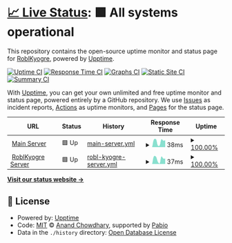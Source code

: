# [📈 Live Status](https://status.craftingcomrades.net): <!--live status--> **🟩 All systems operational**

This repository contains the open-source uptime monitor and status page for [RoblKyogre](https://roblkyogre.craftingcomrades.net), powered by [Upptime](https://github.com/upptime/upptime).

[![Uptime CI](https://github.com/RoblKyogre/uptime/workflows/Uptime%20CI/badge.svg)](https://github.com/RoblKyogre/uptime/actions?query=workflow%3A%22Uptime+CI%22)
[![Response Time CI](https://github.com/RoblKyogre/uptime/workflows/Response%20Time%20CI/badge.svg)](https://github.com/RoblKyogre/uptime/actions?query=workflow%3A%22Response+Time+CI%22)
[![Graphs CI](https://github.com/RoblKyogre/uptime/workflows/Graphs%20CI/badge.svg)](https://github.com/RoblKyogre/uptime/actions?query=workflow%3A%22Graphs+CI%22)
[![Static Site CI](https://github.com/RoblKyogre/uptime/workflows/Static%20Site%20CI/badge.svg)](https://github.com/RoblKyogre/uptime/actions?query=workflow%3A%22Static+Site+CI%22)
[![Summary CI](https://github.com/RoblKyogre/uptime/workflows/Summary%20CI/badge.svg)](https://github.com/RoblKyogre/uptime/actions?query=workflow%3A%22Summary+CI%22)

With [Upptime](https://upptime.js.org), you can get your own unlimited and free uptime monitor and status page, powered entirely by a GitHub repository. We use [Issues](https://github.com/RoblKyogre/uptime/issues) as incident reports, [Actions](https://github.com/RoblKyogre/uptime/actions) as uptime monitors, and [Pages](https://status.craftingcomrades.net) for the status page.

<!--start: status pages-->
<!-- This summary is generated by Upptime (https://github.com/upptime/upptime) -->
<!-- Do not edit this manually, your changes will be overwritten -->
<!-- prettier-ignore -->
| URL | Status | History | Response Time | Uptime |
| --- | ------ | ------- | ------------- | ------ |
| <img alt="" src="https://icons.duckduckgo.com/ip3/null.ico" height="13"> [Main Server](craftingcomrades.net) | 🟩 Up | [main-server.yml](https://github.com/RoblKyogre/uptime/commits/HEAD/history/main-server.yml) | <details><summary><img alt="Response time graph" src="./graphs/main-server/response-time-week.png" height="20"> 38ms</summary><br><a href="https://status.craftingcomrades.net/history/main-server"><img alt="Response time 47" src="https://img.shields.io/endpoint?url=https%3A%2F%2Fraw.githubusercontent.com%2FRoblKyogre%2Fuptime%2FHEAD%2Fapi%2Fmain-server%2Fresponse-time.json"></a><br><a href="https://status.craftingcomrades.net/history/main-server"><img alt="24-hour response time 12" src="https://img.shields.io/endpoint?url=https%3A%2F%2Fraw.githubusercontent.com%2FRoblKyogre%2Fuptime%2FHEAD%2Fapi%2Fmain-server%2Fresponse-time-day.json"></a><br><a href="https://status.craftingcomrades.net/history/main-server"><img alt="7-day response time 38" src="https://img.shields.io/endpoint?url=https%3A%2F%2Fraw.githubusercontent.com%2FRoblKyogre%2Fuptime%2FHEAD%2Fapi%2Fmain-server%2Fresponse-time-week.json"></a><br><a href="https://status.craftingcomrades.net/history/main-server"><img alt="30-day response time 48" src="https://img.shields.io/endpoint?url=https%3A%2F%2Fraw.githubusercontent.com%2FRoblKyogre%2Fuptime%2FHEAD%2Fapi%2Fmain-server%2Fresponse-time-month.json"></a><br><a href="https://status.craftingcomrades.net/history/main-server"><img alt="1-year response time 47" src="https://img.shields.io/endpoint?url=https%3A%2F%2Fraw.githubusercontent.com%2FRoblKyogre%2Fuptime%2FHEAD%2Fapi%2Fmain-server%2Fresponse-time-year.json"></a></details> | <details><summary><a href="https://status.craftingcomrades.net/history/main-server">100.00%</a></summary><a href="https://status.craftingcomrades.net/history/main-server"><img alt="All-time uptime 99.46%" src="https://img.shields.io/endpoint?url=https%3A%2F%2Fraw.githubusercontent.com%2FRoblKyogre%2Fuptime%2FHEAD%2Fapi%2Fmain-server%2Fuptime.json"></a><br><a href="https://status.craftingcomrades.net/history/main-server"><img alt="24-hour uptime 100.00%" src="https://img.shields.io/endpoint?url=https%3A%2F%2Fraw.githubusercontent.com%2FRoblKyogre%2Fuptime%2FHEAD%2Fapi%2Fmain-server%2Fuptime-day.json"></a><br><a href="https://status.craftingcomrades.net/history/main-server"><img alt="7-day uptime 100.00%" src="https://img.shields.io/endpoint?url=https%3A%2F%2Fraw.githubusercontent.com%2FRoblKyogre%2Fuptime%2FHEAD%2Fapi%2Fmain-server%2Fuptime-week.json"></a><br><a href="https://status.craftingcomrades.net/history/main-server"><img alt="30-day uptime 100.00%" src="https://img.shields.io/endpoint?url=https%3A%2F%2Fraw.githubusercontent.com%2FRoblKyogre%2Fuptime%2FHEAD%2Fapi%2Fmain-server%2Fuptime-month.json"></a><br><a href="https://status.craftingcomrades.net/history/main-server"><img alt="1-year uptime 99.46%" src="https://img.shields.io/endpoint?url=https%3A%2F%2Fraw.githubusercontent.com%2FRoblKyogre%2Fuptime%2FHEAD%2Fapi%2Fmain-server%2Fuptime-year.json"></a></details>
| <img alt="" src="https://icons.duckduckgo.com/ip3/null.ico" height="13"> [RoblKyogre Server](roblkyogre.craftingcomrades.net) | 🟩 Up | [robl-kyogre-server.yml](https://github.com/RoblKyogre/uptime/commits/HEAD/history/robl-kyogre-server.yml) | <details><summary><img alt="Response time graph" src="./graphs/robl-kyogre-server/response-time-week.png" height="20"> 37ms</summary><br><a href="https://status.craftingcomrades.net/history/robl-kyogre-server"><img alt="Response time 48" src="https://img.shields.io/endpoint?url=https%3A%2F%2Fraw.githubusercontent.com%2FRoblKyogre%2Fuptime%2FHEAD%2Fapi%2Frobl-kyogre-server%2Fresponse-time.json"></a><br><a href="https://status.craftingcomrades.net/history/robl-kyogre-server"><img alt="24-hour response time 4" src="https://img.shields.io/endpoint?url=https%3A%2F%2Fraw.githubusercontent.com%2FRoblKyogre%2Fuptime%2FHEAD%2Fapi%2Frobl-kyogre-server%2Fresponse-time-day.json"></a><br><a href="https://status.craftingcomrades.net/history/robl-kyogre-server"><img alt="7-day response time 37" src="https://img.shields.io/endpoint?url=https%3A%2F%2Fraw.githubusercontent.com%2FRoblKyogre%2Fuptime%2FHEAD%2Fapi%2Frobl-kyogre-server%2Fresponse-time-week.json"></a><br><a href="https://status.craftingcomrades.net/history/robl-kyogre-server"><img alt="30-day response time 52" src="https://img.shields.io/endpoint?url=https%3A%2F%2Fraw.githubusercontent.com%2FRoblKyogre%2Fuptime%2FHEAD%2Fapi%2Frobl-kyogre-server%2Fresponse-time-month.json"></a><br><a href="https://status.craftingcomrades.net/history/robl-kyogre-server"><img alt="1-year response time 48" src="https://img.shields.io/endpoint?url=https%3A%2F%2Fraw.githubusercontent.com%2FRoblKyogre%2Fuptime%2FHEAD%2Fapi%2Frobl-kyogre-server%2Fresponse-time-year.json"></a></details> | <details><summary><a href="https://status.craftingcomrades.net/history/robl-kyogre-server">100.00%</a></summary><a href="https://status.craftingcomrades.net/history/robl-kyogre-server"><img alt="All-time uptime 99.98%" src="https://img.shields.io/endpoint?url=https%3A%2F%2Fraw.githubusercontent.com%2FRoblKyogre%2Fuptime%2FHEAD%2Fapi%2Frobl-kyogre-server%2Fuptime.json"></a><br><a href="https://status.craftingcomrades.net/history/robl-kyogre-server"><img alt="24-hour uptime 100.00%" src="https://img.shields.io/endpoint?url=https%3A%2F%2Fraw.githubusercontent.com%2FRoblKyogre%2Fuptime%2FHEAD%2Fapi%2Frobl-kyogre-server%2Fuptime-day.json"></a><br><a href="https://status.craftingcomrades.net/history/robl-kyogre-server"><img alt="7-day uptime 100.00%" src="https://img.shields.io/endpoint?url=https%3A%2F%2Fraw.githubusercontent.com%2FRoblKyogre%2Fuptime%2FHEAD%2Fapi%2Frobl-kyogre-server%2Fuptime-week.json"></a><br><a href="https://status.craftingcomrades.net/history/robl-kyogre-server"><img alt="30-day uptime 100.00%" src="https://img.shields.io/endpoint?url=https%3A%2F%2Fraw.githubusercontent.com%2FRoblKyogre%2Fuptime%2FHEAD%2Fapi%2Frobl-kyogre-server%2Fuptime-month.json"></a><br><a href="https://status.craftingcomrades.net/history/robl-kyogre-server"><img alt="1-year uptime 99.98%" src="https://img.shields.io/endpoint?url=https%3A%2F%2Fraw.githubusercontent.com%2FRoblKyogre%2Fuptime%2FHEAD%2Fapi%2Frobl-kyogre-server%2Fuptime-year.json"></a></details>

<!--end: status pages-->

[**Visit our status website →**](https://status.craftingcomrades.net)

## 📄 License

- Powered by: [Upptime](https://github.com/upptime/upptime)
- Code: [MIT](./LICENSE) © [Anand Chowdhary](https://anandchowdhary.com), supported by [Pabio](https://pabio.com)
- Data in the `./history` directory: [Open Database License](https://opendatacommons.org/licenses/odbl/1-0/)
